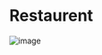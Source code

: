 # Restaurent

![image](https://user-images.githubusercontent.com/70275233/167967263-b1ea9ca8-5042-4d4f-adad-b70b55c53196.png)

